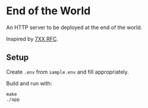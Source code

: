 # End of the World

An HTTP server to be deployed at the end of the world.

Inspired by [7XX RFC](https://github.com/joho/7XX-rfc).

## Setup

Create `.env` from `sample.env` and fill appropriately.

Build and run with:

    make
    ./app